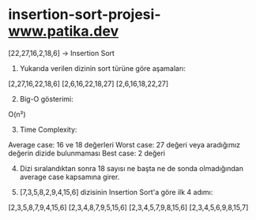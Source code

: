 # insertion-sort-projesi-www.patika.dev

[22,27,16,2,18,6] -> Insertion Sort

1. Yukarıda verilen dizinin sort türüne göre aşamaları:

[2,27,16,22,18,6]
[2,6,16,22,18,27]
[2,6,16,18,22,27]

2. Big-O gösterimi:

O(n²)

3. Time Complexity:

Average case: 16 ve 18 değerleri
Worst case: 27 değeri veya aradığımız değerin dizide bulunmaması
Best case: 2 değeri

4. Dizi sıralandıktan sonra 18 sayısı ne başta ne de sonda olmadığından average case kapsamına girer.

5. [7,3,5,8,2,9,4,15,6] dizisinin Insertion Sort'a göre ilk 4 adımı:

[2,3,5,8,7,9,4,15,6]
[2,3,4,8,7,9,5,15,6]
[2,3,4,5,7,9,8,15,6]
[2,3,4,5,6,9,8,15,7]
